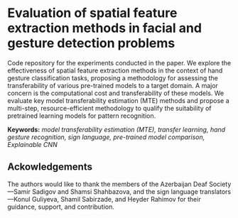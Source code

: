 # Evaluation of spatial feature extraction methods in facial and gesture detection problems

Code repository for the experiments conducted in the paper. We explore the effectiveness of spatial feature extraction methods in the context of hand gesture classification tasks, proposing a methodology for assessing
the transferability of various pre-trained models to a target domain. A major concern is the computational cost and transferability of these models. We evaluate key model transferability estimation (MTE) methods and propose a multi-step, resource-efficient methodology to qualify the suitability of pretrained learning models for pattern recognition.

**Keywords:** _model transferability estimation (MTE), transfer learning, hand gesture recognition, sign language, pre-trained model comparison, Explainable CNN_

## Ackowledgements

The authors would like to thank the members of the Azerbaijan Deaf Society—Samir Sadigov and Shamsi Shahbazova, and the sign language translators—Konul Guliyeva, Shamil Sabirzade, and Heyder Rahimov for their guidance, support, and contribution.